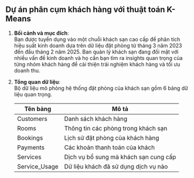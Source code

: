 ## Dự án phân cụm khách hàng với thuật toán K-Means

1. **Bối cảnh và mục đích**:  
   Bạn được tuyển dụng vào một chuỗi khách sạn cao cấp để phân tích hiệu suất kinh doanh dựa trên dữ liệu đặt phòng từ tháng 3 năm 2023 đến đầu tháng 2 năm 2025. Ban quản lý khách sạn đang đối mặt với nhiều vấn đề kinh doanh và họ cần bạn tìm ra insights quan trọng của từng nhóm khách hàng để cải thiện trải nghiệm khách hàng và tối ưu doanh thu.

2. **Tổng quan dữ liệu**:  
   Bộ dữ liệu mô phỏng hệ thống đặt phòng của khách sạn gồm 6 bảng dữ liệu quan trọng.

   | Tên bảng       | Mô tả                                  |
   |--------------|----------------------------------------|
   | Customers    | Danh sách khách hàng                  |
   | Rooms        | Thông tin các phòng trong khách sạn   |
   | Bookings     | Lịch sử đặt phòng của khách hàng      |
   | Payments     | Các khoản thanh toán của khách       |
   | Services     | Dịch vụ bổ sung mà khách sạn cung cấp |
   | Service_Usage | Dữ liệu khách đã sử dụng dịch vụ nào |



